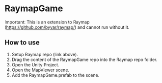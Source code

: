 # RaymapGame

Important: This is an extension to Raymap (<https://github.com/byvar/raymap/>) and cannot run without it.

## How to use

1. Setup Raymap repo (link above).
2. Drag the content of the RaymapGame repo into the Raymap repo folder.
3. Open the Unity Project.
4. Open the MapViewer scene.
5. Add the RaymapGame.prefab to the scene.
